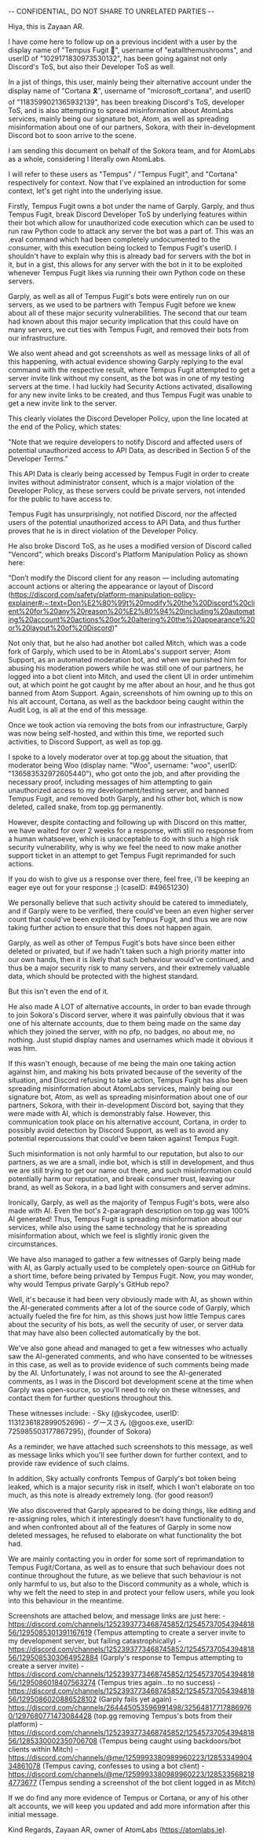 -- CONFIDENTIAL, DO NOT SHARE TO UNRELATED PARTIES --

Hiya, this is Zayaan AR.

I have come here to follow up on a previous incident with a user by the display name of "Tempus Fugit 🍄", username of "eatallthemushrooms", and userID of "1029171830973530132", has been going against not only Discord's ToS, but also their Developer ToS as well.

In a jist of things, this user, mainly being their alternative account under the display name of "Cortana 🎗", username of "microsoft_cortana", and userID of "1183599021365932139", has been breaking Discord's ToS, developer ToS, and is also attempting to spread misinformation about AtomLabs services, mainly being our signature bot, Atom, as well as spreading misinformation about one of our partners, Sokora, with their in-development Discord bot to soon arrive to the scene.

I am sending this document on behalf of the Sokora team, and for AtomLabs as a whole, considering I literally own AtomLabs.

I will refer to these users as "Tempus" / "Tempus Fugit", and "Cortana" respectively for context.
Now that I've explained an introduction for some context, let's get right into the underlying issue.

Firstly, Tempus Fugit owns a bot under the name of Garply. Garply, and thus Tempus Fugit, break Discord Developer ToS by underlying features within their bot which allow for unauthorized code execution which can be used to run raw Python code to attack any server the bot was a part of. This was an .eval command which had been completely undocumented to the consumer, with this execution being locked to Tempus Fugit's userID. I shouldn't have to explain why this is already bad for servers with the bot in it, but in a gist, this allows for any server with the bot in it to be exploited whenever Tempus Fugit likes via running their own Python code on these servers.

Garply, as well as all of Tempus Fugit's bots were entirely run on our servers, as we used to be partners with Tempus Fugit before we knew about all of these major security vulnerabilities.
The second that our team had known about this major security implication that this could have on many servers, we cut ties with Tempus Fugit, and removed their bots from our infrastructure.

We also went ahead and got screenshots as well as message links of all of this happening, with actual evidence showing Garply replying to the eval command with the respective result, where Tempus Fugit attempted to get a server invite link without my consent, as the bot was in one of my testing servers at the time. I had luckily had Security Actions activated, disallowing for any new invite links to be created, and thus Tempus Fugit was unable to get a new invite link to the server. 

This clearly violates the Discord Developer Policy, upon the line located at the end of the Policy, which states:

"Note that we require developers to notify Discord and affected users of potential unauthorized access to API Data, as described in Section 5 of the Developer Terms."

This API Data is clearly being accessed by Tempus Fugit in order to create invites without administrator consent, which is a major violation of the Developer Policy, as these servers could be private servers, not intended for the public to have access to.

Tempus Fugit has unsurprisingly, not notified Discord, nor the affected users of the potential unauthorized access to API Data, and thus further proves that he is in direct violation of the Developer Policy.

He also broke Discord ToS, as he uses a modified version of Discord called "Vencord", which breaks Discord's Platform Manipulation Policy as shown here:

"Don’t modify the Discord client for any reason — including automating account actions or altering the appearance or layout of Discord (https://discord.com/safety/platform-manipulation-policy-explainer#:~:text=Don%E2%80%99t%20modify%20the%20Discord%20client%20for%20any%20reason%20%E2%80%94%20including%20automating%20account%20actions%20or%20altering%20the%20appearance%20or%20layout%20of%20Discord)"

Not only that, but he also had another bot called Mitch, which was a code fork of Garply, which used to be in AtomLabs's support server; Atom Support, as an automated moderation bot, and when we punished him for abusing his moderation powers while he was still one of our partners, he logged into a bot client into Mitch, and used the client UI in order untimehim out, at which point he got caught by me after about an hour, and he thus got banned from Atom Support. Again, screenshots of him owning up to this on his alt account, Cortana, as well as the backdoor being caught within the Audit Log, is all at the end of this message.

Once we took action via removing the bots from our infrastructure, Garply was now being self-hosted, and within this time, we reported such activities, to Discord Support, as well as top.gg.

I spoke to a lovely moderator over at top.gg about the situation, that moderator being Woo (display name: "Woo", username: "_woo_", userID: "136583532972605440"), who got onto the job, and after providing the necessary proof, including messages of him attempting to gain unauthorized access to my development/testing server, and banned Tempus Fugit, and removed both Garply, and his other bot, which is now deleted, called snake, from top.gg permanently.

However, despite contacting and following up with Discord on this matter, we have waited for over 2 weeks for a response, with still no response from a human whatsoever, which is unacceptable to do with such a high risk security vulnerability, why is why we feel the need to now make another support ticket in an attempt to get Tempus Fugit reprimanded for such actions.

If you do wish to give us a response over there, feel free, i'll be keeping an eager eye out for your response ;) (caseID: #49651230)

We personally believe that such activity should be catered to immediately, and if Garply were to be verified, there could've been an even higher server count that could've been exploited by Tempus Fugit, and thus we are now taking further action to ensure that this does not happen again.

Garply, as well as other of Tempus Fugit's bots have since been either deleted or privated, but if we hadn't taken such a high priority matter into our own hands, then it is likely that such behaviour would've continued, and thus be a major security risk to many servers, and their extremely valuable data, which should be protected with the highest standard.

But this isn't even the end of it.

He also made A LOT of alternative accounts, in order to ban evade through to join Sokora's Discord server, where it was painfully obvious that it was one of his alternate accounts, due to them being made on the same day which they joined the server, with no pfp, no badges, no about me, no nothing. Just stupid display names and usernames which made it obvious it was him.

If this wasn't enough, because of me being the main one taking action against him, and making his bots privated because of the severity of the situation, and Discord refusing to take action, Tempus Fugit has also been spreading misinformation about AtomLabs services, mainly being our signature bot, Atom, as well as spreading misinformation about one of our partners, Sokora, with their in-development Discord bot, saying that they were made with AI, which is demonstrably false. However, this communication took place on his alternative account, Cortana, in order to possibly avoid detection by Discord Support, as well as to avoid any potential repercussions that could've been taken against Tempus Fugit.

Such misinformation is not only harmful to our reputation, but also to our partners, as we are a small, indie bot, which is still in development, and thus we are still trying to get our name out there, and such misinformation could potentially harm our reputation, and break consumer trust, leaving our brand, as well as Sokora, in a bad light with consumers and server admins.

Ironically, Garply, as well as the majority of Tempus Fugit's bots, were also made with AI. Even the bot's 2-paragraph description on top.gg was 100% AI generated!
Thus, Tempus Fugit is spreading misinformation about our services, while also using the same technology that he is spreading misinformation about, which we feel is slightly ironic given the circumstances.

We have also managed to gather a few witnesses of Garply being made with AI, as Garply actually used to be completely open-source on GitHub for a short time, before being privated by Tempus Fugit.
Now, you may wonder, why would Tempus private Garply's GitHub repo?

Well, it's because it had been very obviously made with AI, as shown within the AI-generated comments after a lot of the source code of Garply, which actually fueled the fire for him, as this shows just how little Tempus cares about the security of his bots, as well the security of user, or server data that may have also been collected automatically by the bot.

We've also gone ahead and managed to get a few witnesses who actually saw the AI-generated comments, and who have consented to be witnesses in this case, as well as to provide evidence of such comments being made by the AI.
Unfortunately, I was not around to see the AI-generated comments, as I was in the Discord bot development scene at the time when Garply was open-source, so you'll need to rely on these witnesses, and contact them for further questions throughout this.

These witnesses include:
    - Sky (@skycodee, userID: 1131236182899052696)
    - グースさん (@goos.exe, userID: 725985503177867295), (founder of Sokora)

As a reminder, we have attached such screenshots to this message, as well as message links which you'll see further down for further context, and to provide raw evidence of such claims.

In addition, Sky actually confronts Tempus of Garply's bot token being leaked, which is a major security risk in itself, which I won't elaborate on too much, as this note is already extremely long. (for good reason!)

We also discovered that Garply appeared to be doing things, like editing and re-assigning roles, which it interestingly doesn't have functionality to do, and when confronted about all of the features of Garply in some now deleted messages, he refused to elaborate on what functionality the bot had.

We are mainly contacting you in order for some sort of reprimandation to Tempus Fugit/Cortana, as well as to ensure that such behaviour does not continue throughout the future, as we believe that such behaviour is not only harmful to us, but also to the Discord community as a whole, which is why we felt the need to step in and protect your fellow users, while you look into this behaviour in the meantime.

Screenshots are attached below, and message links are just here:
    - https://discord.com/channels/1252393773468745852/1254573705439481856/1295085301391167619 (Tempus attempting to create a server invite to my development server, but failing catastrophically)
    - https://discord.com/channels/1252393773468745852/1254573705439481856/1295085303064952884 (Garply's response to Tempus attempting to create a server invite)
    - https://discord.com/channels/1252393773468745852/1254573705439481856/1295086018407563274 (Tempus tries again...to no success)
    - https://discord.com/channels/1252393773468745852/1254573705439481856/1295086020886528102 (Garply fails yet again)
    - https://discord.com/channels/264445053596991498/325648177178869760/1297680771473084428 (top.gg removing Tempus's bots from their platform)
    - https://discord.com/channels/1252393773468745852/1254573705439481856/1285330002350706708 (Tempus being caught using backdoors/bot clients within Mitch)
    - https://discord.com/channels/@me/1259993380989960223/1285334990434861078 (Tempus caving, confesses to using a bot client)
    - https://discord.com/channels/@me/1259993380989960223/1285335682184773677 (Tempus sending a screenshot of the bot client logged in as Mitch)

If we do find any more evidence of Tempus or Cortana, or any of his other alt accounts, we will keep you updated and add more information after this initial message.

Kind Regards,
Zayaan AR, owner of AtomLabs (https://atomlabs.ie).